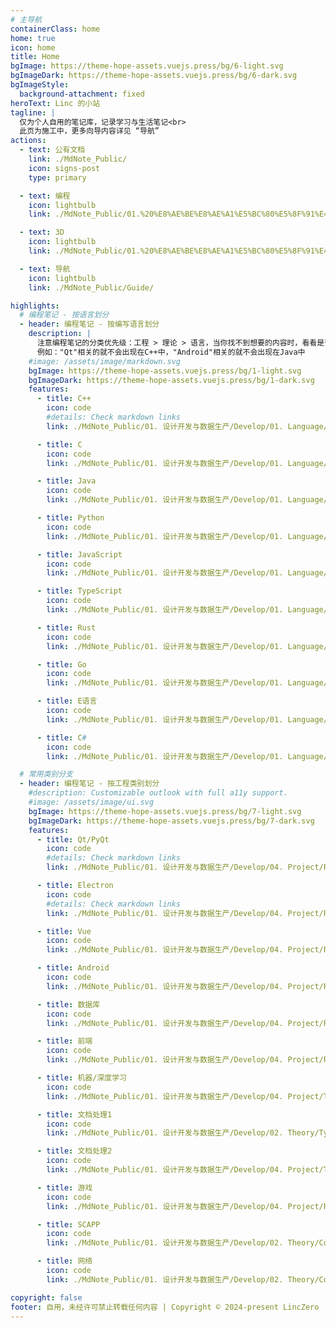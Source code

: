 ```yaml
---
# 主导航
containerClass: home
home: true
icon: home
title: Home
bgImage: https://theme-hope-assets.vuejs.press/bg/6-light.svg
bgImageDark: https://theme-hope-assets.vuejs.press/bg/6-dark.svg
bgImageStyle:
  background-attachment: fixed
heroText: Linc 的小站
tagline: |
  仅为个人自用的笔记库，记录学习与生活笔记<br>
  此页为施工中，更多向导内容详见 “导航”
actions:
  - text: 公有文档
    link: ./MdNote_Public/
    icon: signs-post
    type: primary

  - text: 编程
    icon: lightbulb
    link: ./MdNote_Public/01.%20%E8%AE%BE%E8%AE%A1%E5%BC%80%E5%8F%91%E4%B8%8E%E6%95%B0%E6%8D%AE%E7%94%9F%E4%BA%A7/Develop/

  - text: 3D
    icon: lightbulb
    link: ./MdNote_Public/01.%20%E8%AE%BE%E8%AE%A1%E5%BC%80%E5%8F%91%E4%B8%8E%E6%95%B0%E6%8D%AE%E7%94%9F%E4%BA%A7/3D//

  - text: 导航
    icon: lightbulb
    link: ./MdNote_Public/Guide/

highlights:
  # 编程笔记 - 按语言划分
  - header: 编程笔记 - 按编写语言划分
    description: |
      注意编程笔记的分类优先级：工程 > 理论 > 语言，当你找不到想要的内容时，看看是否在其他的分类项当中。<br>
      例如："Qt"相关的就不会出现在C++中，"Android"相关的就不会出现在Java中
    #image: /assets/image/markdown.svg
    bgImage: https://theme-hope-assets.vuejs.press/bg/1-light.svg
    bgImageDark: https://theme-hope-assets.vuejs.press/bg/1-dark.svg
    features:
      - title: C++
        icon: code
        #details: Check markdown links
        link: ./MdNote_Public/01. 设计开发与数据生产/Develop/01. Language/C__/

      - title: C
        icon: code
        link: ./MdNote_Public/01. 设计开发与数据生产/Develop/01. Language/C/

      - title: Java
        icon: code
        link: ./MdNote_Public/01. 设计开发与数据生产/Develop/01. Language/Java/      

      - title: Python
        icon: code
        link: ./MdNote_Public/01. 设计开发与数据生产/Develop/01. Language/Python/

      - title: JavaScript
        icon: code
        link: ./MdNote_Public/01. 设计开发与数据生产/Develop/01. Language/JavaScript/

      - title: TypeScript
        icon: code
        link: ./MdNote_Public/01. 设计开发与数据生产/Develop/01. Language/TypeScript/

      - title: Rust
        icon: code
        link: ./MdNote_Public/01. 设计开发与数据生产/Develop/01. Language/Rust/

      - title: Go
        icon: code
        link: ./MdNote_Public/01. 设计开发与数据生产/Develop/01. Language/Go/

      - title: E语言
        icon: code
        link: ./MdNote_Public/01. 设计开发与数据生产/Develop/01. Language/EProgram/

      - title: C#
        icon: code
        link: ./MdNote_Public/01. 设计开发与数据生产/Develop/01. Language/C_/

  # 常用类别分支
  - header: 编程笔记 - 按工程类别划分
    #description: Customizable outlook with full a11y support.
    #image: /assets/image/ui.svg
    bgImage: https://theme-hope-assets.vuejs.press/bg/7-light.svg
    bgImageDark: https://theme-hope-assets.vuejs.press/bg/7-dark.svg
    features:
      - title: Qt/PyQt
        icon: code
        #details: Check markdown links
        link: ./MdNote_Public/01. 设计开发与数据生产/Develop/04. Project/Platform/Multi/QT（Cpp）/

      - title: Electron
        icon: code
        #details: Check markdown links
        link: ./MdNote_Public/01. 设计开发与数据生产/Develop/04. Project/Platform/Multi/Electron（Web）/

      - title: Vue
        icon: code
        link: ./MdNote_Public/01. 设计开发与数据生产/Develop/04. Project/Platform/Web/02. 前端框架/Vue/

      - title: Android
        icon: code
        link: ./MdNote_Public/01. 设计开发与数据生产/Develop/04. Project/Platform/Android/  

      - title: 数据库
        icon: code
        link: ./MdNote_Public/01. 设计开发与数据生产/Develop/04. Project/Platform/Web/04. 后端/数据库/

      - title: 前端
        icon: code
        link: ./MdNote_Public/01. 设计开发与数据生产/Develop/04. Project/Platform/Web/

      - title: 机器/深度学习
        icon: code
        link: ./MdNote_Public/01. 设计开发与数据生产/Develop/04. Project/Type/Artificial_Intelligence/

      - title: 文档处理1
        icon: code
        link: ./MdNote_Public/01. 设计开发与数据生产/Develop/02. Theory/Type/Doc/

      - title: 文档处理2
        icon: code
        link: ./MdNote_Public/01. 设计开发与数据生产/Develop/04. Project/Type/Doc/

      - title: 游戏
        icon: code
        link: ./MdNote_Public/01. 设计开发与数据生产/Develop/04. Project/Platform/SoftCode/Game/

      - title: SCAPP
        icon: code
        link: ./MdNote_Public/01. 设计开发与数据生产/Develop/02. Theory/Computer/

      - title: 网络
        icon: code
        link: ./MdNote_Public/01. 设计开发与数据生产/Develop/02. Theory/Computer/03. 计算机系统 - 专题或子系统的字典版/下层相关/Network/

copyright: false
footer: 自用，未经许可禁止转载任何内容 | Copyright © 2024-present LincZero
---
```

